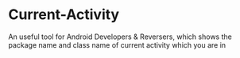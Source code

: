# Current-Activity
An useful tool for Android Developers &amp; Reversers, which shows the package name and class name of current activity which you are in
